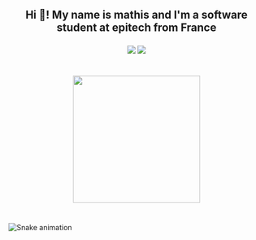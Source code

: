 <h2 align="center">Hi 🎈! My name is mathis and I'm a software student at epitech from France</h2>

###

<div align="center">
  <img src="https://wakatime.com/badge/user/f78d919e-16a0-4812-b9e1-f190eb840c5f.svg"/>
  <img src="https://visitor-badge.laobi.icu/badge?page_id=underhoney.underhoney&"  />
</div>

###

<br clear="both">

<div align="center">
  <img height="250" src="https://media.giphy.com/media/xTiTnDrTTAaq076hZS/giphy.gif"  />
</div>

###

###

<br clear="both">

<img src="https://raw.githubusercontent.com/underhoney/underhoney/blob/output/snake.svg" alt="Snake animation" />

###
